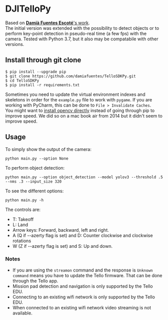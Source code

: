 # DJITelloPy
Based on [**Damià Fuentes Escoté**'s work](https://github.com/damiafuentes/TelloSDKPy).  
The initial version was extended with the possibility to detect objects or to perform key-point detection in pseudo-real time (a few fps) with the camera.
Tested with Python 3.7, but it also may be compatabile with other versions.  

## Install through git clone
```
$ pip install --upgrade pip
$ git clone https://github.com/damiafuentes/TelloSDKPy.git
$ cd TelloSDKPy
$ pip install -r requirements.txt
```
Sometimes you need to update the virtual environment indexes and skeletons in order for the `example.py` file to work with `pygame`. If you are working with PyCharm, this can be done to ```File > Invalidate Caches```.  
You might want to [install opencv directly](https://www.pyimagesearch.com/opencv-tutorials-resources-guides/) instead of going through pip to improve speed. We did so on a mac book air from 2014 but it didn't seem to improve speed.  

## Usage
To simply show the output of the camera:
```
python main.py --option None
```
To perform object detection:
```
python main.py --option object_detection --model yolov3 --threshold .5 --nms .3 --input_size 320
```
To see the different options:
```
python main.py -h
```
The controls are:
- T: Takeoff
- L: Land
- Arrow keys: Forward, backward, left and right.
- A (Q if --azerty flag is set) and D: Counter clockwise and clockwise rotations
- W (Z if --azerty flag is set) and S: Up and down.

### Notes
- If you are using the ```streamon``` command and the response is ```Unknown command``` means you have to update the Tello firmware. That can be done through the Tello app.
- Mission pad detection and navigation is only supported by the Tello EDU.
- Connecting to an existing wifi network is only supported by the Tello EDU.
- When connected to an existing wifi network video streaming is not available.
